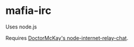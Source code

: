 # mafia-irc

Uses node.js

Requires [DoctorMcKay's node-internet-relay-chat](https://github.com/DoctorMcKay/node-internet-relay-chat).

